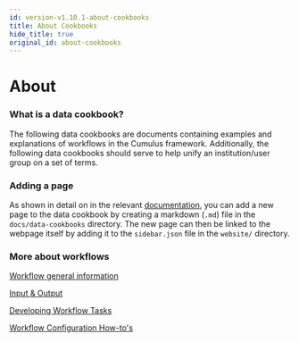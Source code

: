 ```yaml
---
id: version-v1.10.1-about-cookbooks
title: About Cookbooks
hide_title: true
original_id: about-cookbooks
---
```


# About

### What is a data cookbook?

The following data cookbooks are documents containing examples and explanations of workflows in the Cumulus framework. Additionally, the following data cookbooks should serve to help unify an institution/user group on a set of terms.

### Adding a page

As shown in detail on in the relevant [documentation](https://toolchain.gitbook.com/pages.html), you can add a new page to the data cookbook by creating a markdown (`.md`) file in the `docs/data-cookbooks` directory. The new page can then be linked to the webpage itself by adding it to the `sidebar.json` file in the `website/` directory.

### More about workflows

[Workflow general information](workflows/README.md)

[Input & Output](workflows/input_output.md)

[Developing Workflow Tasks](workflows/developing-workflow-tasks.md)

[Workflow Configuration How-to's](workflows/workflow-configuration-how-to.md)

